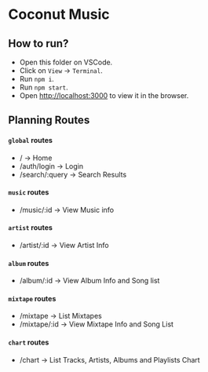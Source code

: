 # Coconut Music


## How to run?

- Open this folder on VSCode.
- Click on `View` -> `Terminal`.
- Run `npm i`.
- Run `npm start`.
- Open [http://localhost:3000](http://localhost:3000) to view it in the browser.

## Planning Routes

#### `global` routes
- / -> Home
- /auth/login -> Login
- /search/:query -> Search Results

#### `music` routes
- /music/:id -> View Music info

#### `artist` routes
- /artist/:id -> View Artist Info

#### `album` routes
- /album/:id -> View Album Info and Song list

#### `mixtape` routes
- /mixtape -> List Mixtapes
- /mixtape/:id -> View Mixtape Info and Song List

#### `chart` routes
- /chart -> List Tracks, Artists, Albums and Playlists Chart




